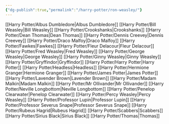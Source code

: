 ```yaml
---
{"dg-publish":true,"permalink":"/harry-potter/ron-weasley/"}
---
```


[[Harry Potter/Albus Dumbledore\|Albus Dumbledore]]
[[Harry Potter/Bill Weasley\|Bill Weasley]]
[[Harry Potter/Crookshanks\|Crookshanks]]
[[Harry Potter/Dean Thomas\|Dean Thomas]]
[[Harry Potter/Dennis Creevey\|Dennis Creevey]]
[[Harry Potter/Draco Malfoy\|Draco Malfoy]]
[[Harry Potter/Fawkes\|Fawkes]]
[[Harry Potter/Fleur Delacour\|Fleur Delacour]]
[[Harry Potter/Fred Weasley\|Fred Weasley]]
[[Harry Potter/George Weasley\|George Weasley]]
[[Harry Potter/Ginny Weasley\|Ginny Weasley]]
[[Harry Potter/Gryffindor\|Gryffindor]]
[[Harry Potter/Harry Potter\|Harry Potter]]
[[Harry Potter/Headless\|Headless]]
[[Harry Potter/Hermione Granger\|Hermione Granger]]
[[Harry Potter/James Potter\|James Potter]]
[[Harry Potter/Lavender Brown\|Lavender Brown]]
[[Harry Potter/Madam Malkin\|Madam Malkin]]
[[Harry Potter/Mr Ollivander\|Mr Ollivander]]
[[Harry Potter/Neville Longbottom\|Neville Longbottom]]
[[Harry Potter/Penelop Clearwater\|Penelop Clearwater]]
[[Harry Potter/Percy Weasley\|Percy Weasley]]
[[Harry Potter/Professor Lupin\|Professor Lupin]]
[[Harry Potter/Professor Severus Snape\|Professor Severus Snape]]
[[Harry Potter/Rubeus Hagrid\|Rubeus Hagrid]]
[[Harry Potter/Scabbers\|Scabbers]]
[[Harry Potter/Sirius Black\|Sirius Black]]
[[Harry Potter/Thomas\|Thomas]]
